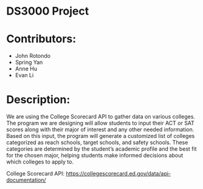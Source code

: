 # DS3000 Project

# Contributors:
- John Rotondo
- Spring Yan
- Anne Hu
- Evan Li

# Description:
We are using the College Scorecard API to gather data on various colleges. The program we are designing will allow students to input their ACT or SAT scores along with their major of interest and any other needed information. Based on this input, the program will generate a customized list of colleges categorized as reach schools, target schools, and safety schools. These categories are determined by the student’s academic profile and the best fit for the chosen major, helping students make informed decisions about which colleges to apply to.

College Scorecard API: https://collegescorecard.ed.gov/data/api-documentation/
